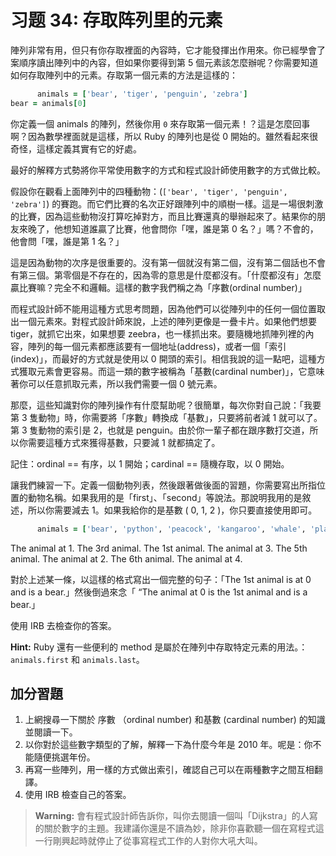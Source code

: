 # 习题 34: 存取阵列里的元素

陣列非常有用，但只有你存取裡面的內容時，它才能發揮出作用來。你已經學會了案順序讀出陣列中的內容，但如果你要得到第 5 個元素該怎麼辦呢？你需要知道如何存取陣列中的元素。存取第一個元素的方法是這樣的：

```rb
      animals = ['bear', 'tiger', 'penguin', 'zebra']
bear = animals[0]

```

你定義一個 animals 的陣列，然後你用 `0` 來存取第一個元素！？這是怎麼回事啊？因為數學裡面就是這樣，所以 Ruby 的陣列也是從 0 開始的。雖然看起來很奇怪，這樣定義其實有它的好處。

最好的解釋方式勢將你平常使用數字的方式和程式設計師使用數字的方式做比較。

假設你在觀看上面陣列中的四種動物：(`['bear', 'tiger', 'penguin', 'zebra']`) 的賽跑。而它們比賽的名次正好跟陣列中的順樹一樣。這是一場很刺激的比賽，因為這些動物沒打算吃掉對方，而且比賽還真的舉辦起來了。結果你的朋友來晚了，他想知道誰贏了比賽，他會問你「嘿，誰是第 0 名？」嗎？不會的，他會問「嘿，誰是第 1 名？」

這是因為動物的次序是很重要的。沒有第一個就沒有第二個，沒有第二個話也不會有第三個。第零個是不存在的，因為零的意思是什麼都沒有。「什麼都沒有」怎麼贏比賽嘛？完全不和邏輯。這樣的數字我們稱之為「序數(ordinal number)」

而程式設計師不能用這種方式思考問題，因為他們可以從陣列中的任何一個位置取出一個元素來。對程式設計師來說，上述的陣列更像是一疊卡片。如果他們想要 tiger，就抓它出來，如果想要 zeebra，也一樣抓出來。要隨機地抓陣列裡的內容，陣列的每一個元素都應該要有一個地址(address)，或者一個「索引(index)」，而最好的方式就是使用以 0 開頭的索引。相信我說的這一點吧，這種方式獲取元素會更容易。而這一類的數字被稱為「基數(cardinal number)」，它意味著你可以任意抓取元素，所以我們需要一個 0 號元素。

那麼，這些知識對你的陣列操作有什麼幫助呢？很簡單，每次你對自己說：「我要第 3 隻動物」時，你需要將「序數」轉換成「基數」，只要將前者減 1 就可以了。第 3 隻動物的索引是 2，也就是 penguin。由於你一輩子都在跟序數打交道，所以你需要這種方式來獲得基數，只要減 1 就都搞定了。

記住：ordinal == 有序，以 1 開始；cardinal == 隨機存取，以 0 開始。

讓我們練習一下。定義一個動物列表，然後跟著做後面的習題，你需要寫出所指位置的動物名稱。如果我用的是「first」、「second」等說法。那說明我用的是敘述，所以你需要減去 1。如果我給你的是基數 ( 0, 1, 2 )，你只要直接使用即可。

```rb
      animals = ['bear', 'python', 'peacock', 'kangaroo', 'whale', 'platypus']

```

The animal at 1\. The 3rd animal. The 1st animal. The animal at 3\. The 5th animal. The animal at 2\. The 6th animal. The animal at 4.

對於上述某一條，以這樣的格式寫出一個完整的句子：「The 1st animal is at 0 and is a bear.」然後倒過來念「 “The animal at 0 is the 1st animal and is a bear.」

使用 IRB 去檢查你的答案。

**Hint:** Ruby 還有一些便利的 method 是屬於在陣列中存取特定元素的用法。：`animals.first` 和 `animals.last`。

## 加分習題

1.  上網搜尋一下關於 序數 （ordinal number) 和基數 (cardinal number) 的知識並閱讀一下。
2.  以你對於這些數字類型的了解，解釋一下為什麼今年是 2010 年。呢是：你不能隨便挑選年份。
3.  再寫一些陣列，用一樣的方式做出索引，確認自己可以在兩種數字之間互相翻譯。
4.  使用 IRB 檢查自己的答案。

> **Warning:** 會有程式設計師告訴你，叫你去閱讀一個叫「Dijkstra」的人寫的關於數字的主題。我建議你還是不讀為妙，除非你喜歡聽一個在寫程式這一行剛興起時就停止了從事寫程式工作的人對你大吼大叫。